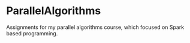 # ParallelAlgorithms

Assignments for my parallel algorithms course, which focused on Spark based programming.
